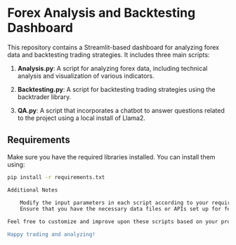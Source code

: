 # Forex Analysis and Backtesting Dashboard

This repository contains a Streamlit-based dashboard for analyzing forex data and backtesting trading strategies. It includes three main scripts:

1. **Analysis.py**: A script for analyzing forex data, including technical analysis and visualization of various indicators.

2. **Backtesting.py**: A script for backtesting trading strategies using the backtrader library.

3. **QA.py**: A script that incorporates a chatbot to answer questions related to the project using a local install of Llama2.

## Requirements

Make sure you have the required libraries installed. You can install them using:

```bash
pip install -r requirements.txt

Additional Notes

    Modify the input parameters in each script according to your requirements.
    Ensure that you have the necessary data files or APIs set up for fetching forex data.

Feel free to customize and improve upon these scripts based on your project's needs. If you encounter any issues or have suggestions for improvements, please create an issue in the repository.

Happy trading and analyzing!
